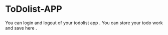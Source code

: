 # ToDolist-APP
You can login and logout of your todolist app .
You can store your todo work and save here .
